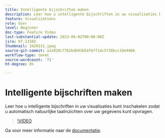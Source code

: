 ```yaml
---
title: Intelligente bijschriften maken
description: Leer hoe u intelligente bijschriften in uw visualisaties kunt inschakelen zodat u automatisch natuurlijke taalinzichten over uw gegevens kunt opvragen.
feature: Visualizations
role: User
level: Beginner
doc-type: Feature Video
last-substantial-update: 2023-06-02T00:00:00Z
jira: KT-13383
thumbnail: 3420131.jpeg
source-git-commit: a2a920c7762bdb93b54fbff1dc5f36bcc10e9400
workflow-type: tm+mt
source-wordcount: '71'
ht-degree: 0%

---
```



# Intelligente bijschriften maken

Leer hoe u intelligente bijschriften in uw visualisaties kunt inschakelen zodat u automatisch natuurlijke taalinzichten over uw gegevens kunt opvragen.

>[!VIDEO](https://video.tv.adobe.com/v/3420131/?learn=on)

Ga voor meer informatie naar de [documentatie](https://experienceleague.adobe.com/docs/analytics-platform/using/cja-workspace/visualizations/intelligent-captions.html?lang=nl-NL).
